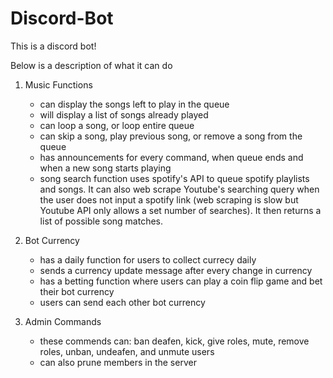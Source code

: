 # Discord-Bot
This is a discord bot! 

Below is a description of what it can do

1. Music Functions
   - can display the songs left to play in the queue
   - will display a list of songs already played
   - can loop a song, or loop entire queue
   - can skip a song, play previous song, or remove a song from the queue
   - has announcements for every command, when queue ends and when a new song starts playing
   - song search function uses spotify's API to queue spotify playlists and songs. It can also web scrape Youtube's searching query when the user does not input a spotify link          (web scraping is slow but Youtube API only allows a set number of searches). It then returns a list of possible song matches.

2. Bot Currency
   - has a daily function for users to collect currecy daily
   - sends a currency update message after every change in currency
   - has a betting function where users can play a coin flip game and bet their bot currency
   - users can send each other bot currency
   
3. Admin Commands
   - these commends can: ban deafen, kick, give roles, mute, remove roles, unban, undeafen, and unmute users
   - can also prune members in the server
